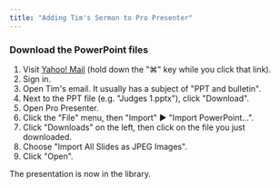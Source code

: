 ```yaml
---
title: "Adding Tim's Sermon to Pro Presenter"
---
```


### Download the PowerPoint files

1. Visit [Yahoo! Mail](http://mail.yahoo.com/) (hold down the "⌘" key while you click that link).
2. Sign in.
3. Open Tim's email. It usually has a subject of "PPT and bulletin".
4. Next to the PPT file (e.g. "Judges 1.pptx"), click "Download".
5. Open Pro Presenter.
6. Click the "File" menu, then "Import" ► "Import PowerPoint...".
7. Click "Downloads" on the left, then click on the file you just downloaded.
8. Choose "Import All Slides as JPEG Images".
9. Click "Open".

The presentation is now in the library.
